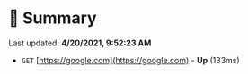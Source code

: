 # 📖 Summary
Last updated: **4/20/2021, 9:52:23 AM**

- `GET` [https://google.com](https://google.com) - **Up** (133ms)
